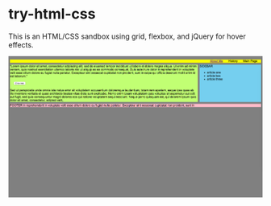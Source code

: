 # try-html-css

This is an HTML/CSS sandbox using grid, flexbox, and jQuery for hover effects.

![Screenshot](./README_screenshot.png)
